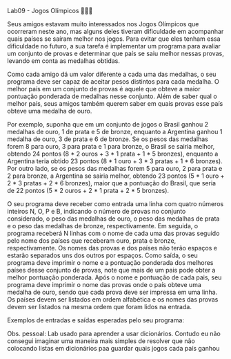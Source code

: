 Lab09 - Jogos Olímpicos 🥇🥈🥉

Seus amigos estavam muito interessados nos Jogos Olímpicos que ocorreram neste ano, mas alguns deles tiveram dificuldade em acompanhar quais países se saíram melhor nos jogos. Para evitar que eles tenham essa dificuldade no futuro, a sua tarefa é implementar um programa para avaliar um conjunto de provas e determinar que país se saiu melhor nessas provas, levando em conta as medalhas obtidas.

Como cada amigo dá um valor diferente a cada uma das medalhas, o seu programa deve ser capaz de aceitar pesos distintos para cada medalha. O melhor país em um conjunto de provas é aquele que obteve a maior pontuação ponderada de medalhas nesse conjunto. Além de saber qual o melhor país, seus amigos também querem saber em quais provas esse país obteve uma medalha de ouro.

Por exemplo, suponha que em um conjunto de jogos o Brasil ganhou 2 medalhas de ouro, 1 de prata e 5 de bronze, enquanto a Argentina ganhou 1 medalha de ouro, 3 de prata e 6 de bronze. Se os pesos das medalhas forem 8 para ouro, 3 para prata e 1 para bronze, o Brasil se sairia melhor, obtendo 24 pontos (8 * 2 ouros + 3 * 1 prata + 1 * 5 bronzes), enquanto a Argentina teria obtido 23 pontos (8 * 1 ouro + 3 * 3 pratas + 1 * 6 bronzes). Por outro lado, se os pesos das medalhas forem 5 para ouro, 2 para prata e 2 para bronze, a Argentina se sairia melhor, obtendo 23 pontos (5 * 1 ouro + 2 * 3 pratas + 2 * 6 bronzes), maior que a pontuação do Brasil, que seria de 22 pontos (5 * 2 ouros + 2 * 1 prata + 2 * 5 bronzes).

O seu programa deve receber como entrada uma linha com quatro números inteiros N, O, P e B, indicando o número de provas no conjunto considerado, o peso das medalhas de ouro, o peso das medalhas de prata e o peso das medalhas de bronze, respectivamente. Em seguida, o programa receberá N linhas com o nome de cada uma das provas seguido pelo nome dos países que receberam ouro, prata e bronze, respectivamente. Os nomes das provas e dos países não terão espaços e estarão separados uns dos outros por espaços. Como saída, o seu programa deve imprimir o nome e a pontuação ponderada dos melhores países desse conjunto de provas, note que mais de um pais pode obter a melhor pontuação ponderada. Após o nome e pontuação de cada pais, seu programa deve imprimir o nome das provas onde o país obteve uma medalha de ouro, sendo que cada prova deve ser impressa em uma linha. Os países devem ser listados em ordem alfabética e os nomes das provas devem ser listados na mesma ordem que foram lidos na entrada.

Exemplos de entradas e saídas esperadas pelo seu programa:


Obs. pessoal: Lab usado para aprender a usar dicionários. Contudo eu não consegui imaginar uma maneira mais simples de resolver que não colocando listas em dicionários paa guardar quais jogos cada país ganhou
